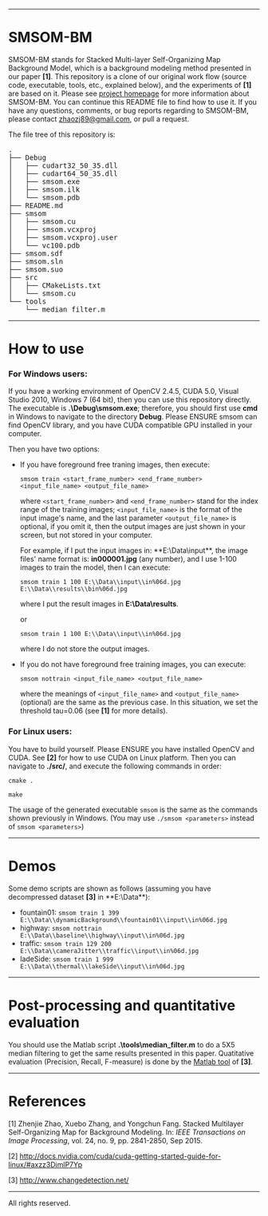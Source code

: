 
------------------------------------------------------------

# SMSOM-BM

SMSOM-BM stands for Stacked Multi-layer Self-Organizing Map Background Model, which is a background modeling method presented in our paper **[1]**. This repository is a clone of our original work flow (source code, executable, tools, etc., explained below), and the experiments of **[1]** are based on it. Please see [project homepage][project homepage] for more information about SMSOM-BM. You can continue this README file to find how to use it. If you have any questions, comments, or bug reports regarding to SMSOM-BM, please contact zhaozj89@gmail.com, or pull a request.

The file tree of this repository is:

<pre>
.
├── Debug
│   ├── cudart32_50_35.dll
│   ├── cudart64_50_35.dll
│   ├── smsom.exe
│   ├── smsom.ilk
│   └── smsom.pdb
├── README.md
├── smsom
│   ├── smsom.cu
│   ├── smsom.vcxproj
│   ├── smsom.vcxproj.user
│   └── vc100.pdb
├── smsom.sdf
├── smsom.sln
├── smsom.suo
├── src
│   ├── CMakeLists.txt
│   └── smsom.cu
└── tools
    └── median_filter.m
</pre>

------------------------------------------------------------

# How to use


### For Windows users:

If you have a working environment of OpenCV 2.4.5, CUDA 5.0, Visual Studio 2010, Windows 7 (64 bit), then you can use this repository directly. The executable is **.\Debug\smsom.exe**; therefore, you should first use **cmd** in Windows to navigate to the directory **Debug**. Please ENSURE smsom can find OpenCV library, and you have CUDA compatible GPU installed in your computer.


Then you have two options:

* If you have foreground free traning images, then execute:

  `smsom train <start_frame_number> <end_frame_number> <input_file_name> <output_file_name>`
    
  where `<start_frame_number>` and `<end_frame_number>` stand for the index range of the training images; `<input_file_name>`     is the format of the input image's name, and the last parameter `<output_file_name>` is optional, if you omit it, then the output images are just shown in your screen, but not stored in your computer. 

  For example, if I put the input images in: **E:\Data\input\**, 
  the image files' name format is: **in000001.jpg** (any number), and I use 1-100 images to train the model, then I can execute:

  `smsom train 1 100 E:\\Data\\input\\in%06d.jpg E:\\Data\\results\\bin%06d.jpg`

  where I put the result images in **E:\Data\results**.

  or

  `smsom train 1 100 E:\\Data\\input\\in%06d.jpg`

  where I do not store the output images.
  
* If you do not have foreground free training images, you can execute:
  
  `smsom nottrain <input_file_name> <output_file_name>`

  where the meanings of `<input_file_name>` and `<output_file_name>` (optional) are the same as the previous case. In this situation, we set the threshold tau=0.06 (see **[1]** for more details). 
 
### For Linux users:


You have to build yourself. Please ENSURE you have installed OpenCV and CUDA. See **[2]** for how to use CUDA on Linux platform. Then you can navigate to **./src/**, and execute the following commands in order:

`cmake .`

`make`

The usage of the generated executable `smsom` is the same as the commands shown previously in Windows. (You may use `./smsom <parameters>` instead of `smsom <parameters>`)

------------------------------------------------------------

# Demos

Some demo scripts are shown as follows (assuming you have decompressed dataset **[3]** in **E:\Data\**):

* fountain01: ``smsom train 1 399 E:\\Data\\dynamicBackground\\fountain01\\input\\in%06d.jpg``
* highway: ``smsom nottrain E:\\Data\\baseline\\highway\\input\\in%06d.jpg``
* traffic: ``smsom train 129 200 E:\\Data\\cameraJitter\\traffic\\input\\in%06d.jpg``
* ladeSide: ``smsom train 1 999 E:\\Data\\thermal\\lakeSide\\input\\in%06d.jpg``

------------------------------------------------------------

# Post-processing and quantitative evaluation

You should use the Matlab script **.\tools\median_filter.m** to do a 5X5 median filtering to get the same results presented in this paper. Quatitative evaluation (Precision, Recall, F-measure) is done by the [Matlab tool][Matlab tool] of **[3]**.

------------------------------------------------------------

# References

[1] Zhenjie Zhao, Xuebo Zhang, and Yongchun Fang. Stacked Multilayer Self-Organizing Map for
Background Modeling. In: *IEEE Transactions on Image Processing*, vol. 24, no. 9, pp. 2841-2850, Sep 2015.

[2] http://docs.nvidia.com/cuda/cuda-getting-started-guide-for-linux/#axzz3DimlP7Yp

[3] http://www.changedetection.net/


[project homepage]: http://zhaozj89.github.io/SMSOM/

[Matlab tool]: http://wordpress-jodoin.dmi.usherb.ca/static/code/MatlabCode2012.zip

------------------------------------------------------------

All rights reserved.
